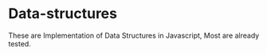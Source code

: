 # Data-structures

These are Implementation of Data Structures in Javascript, Most are already tested.
